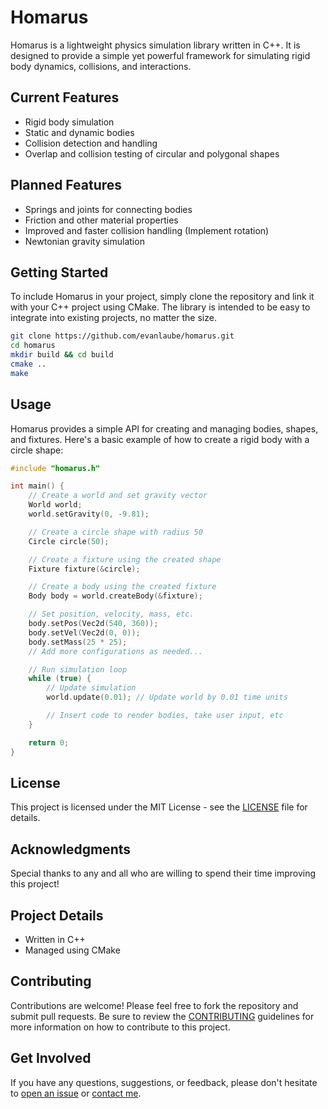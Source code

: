 # Homarus

Homarus is a lightweight physics simulation library written in C++. It is designed to provide a simple yet powerful framework for simulating rigid body dynamics, collisions, and interactions.

## Current Features

- Rigid body simulation
- Static and dynamic bodies
- Collision detection and handling
- Overlap and collision testing of circular and polygonal shapes 

## Planned Features

- Springs and joints for connecting bodies
- Friction and other material properties
- Improved and faster collision handling (Implement rotation)
- Newtonian gravity simulation

## Getting Started

To include Homarus in your project, simply clone the repository and link it with your C++ project using CMake. The library is intended to be easy to integrate into existing projects, no matter the size. 

```bash
git clone https://github.com/evanlaube/homarus.git
cd homarus
mkdir build && cd build
cmake ..
make 
```

## Usage

Homarus provides a simple API for creating and managing bodies, shapes, and fixtures. Here's a basic example of how to create a rigid body with a circle shape:

```cpp
#include "homarus.h"

int main() {
    // Create a world and set gravity vector
    World world;
    world.setGravity(0, -9.81); 

    // Create a circle shape with radius 50
    Circle circle(50);

    // Create a fixture using the created shape
    Fixture fixture(&circle);

    // Create a body using the created fixture
    Body body = world.createBody(&fixture);

    // Set position, velocity, mass, etc.
    body.setPos(Vec2d(540, 360));
    body.setVel(Vec2d(0, 0));
    body.setMass(25 * 25);
    // Add more configurations as needed...

    // Run simulation loop
    while (true) {
        // Update simulation
        world.update(0.01); // Update world by 0.01 time units

        // Insert code to render bodies, take user input, etc
    }

    return 0;
}
```

## License

This project is licensed under the MIT License - see the [LICENSE](LICENSE.txt) file for details.

## Acknowledgments

Special thanks to any and all who are willing to spend their time improving this project!

## Project Details

- Written in C++
- Managed using CMake

## Contributing

Contributions are welcome! Please feel free to fork the repository and submit pull requests. Be sure to review the [CONTRIBUTING](CONTRIBUTING.md) guidelines for more information on how to contribute to this project.

## Get Involved

If you have any questions, suggestions, or feedback, please don't hesitate to [open an issue](https://github.com/evanlaube/homarus/issues) or [contact me](mailto:laubeevan@gmail.com).

